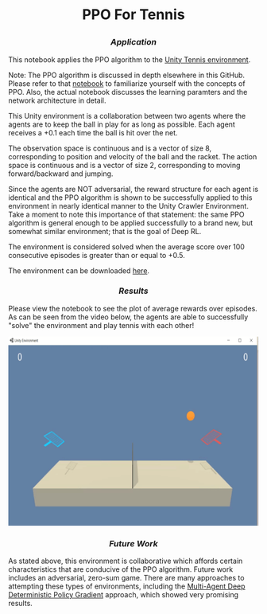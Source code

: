 # <p align="center"><b>PPO For Tennis</b></p>

### <p align="center"><b><i>Application </i></b></p>

This notebook applies the PPO algorithm to the [Unity Tennis environment](https://github.com/Unity-Technologies/ml-agents/blob/master/docs/Learning-Environment-Examples.md).

Note: The PPO algorithm is discussed in depth elsewhere in this GitHub. Please refer to that [notebook](https://github.com/Shawn-Ricardo/Reinforcement-Learning/tree/master/Continuous_Spaces/ppo) to familiarize yourself with the concepts of PPO. Also, the actual notebook discusses the learning paramters and the network architecture in detail.

This Unity environment is a collaboration between two agents where the agents are to keep the ball in play for as long as possible. Each agent receives a +0.1 each time the ball is hit over the net.

The observation space is continuous and is a vector of size 8, corresponding to position and velocity of the ball and the racket. The action space is continuous and is a vector of size 2, corresponding to moving forward/backward and jumping.

Since the agents are NOT adversarial, the reward structure for each agent is identical and the PPO algorithm is shown to be successfully applied to this environment in nearly identical manner to the Unity Crawler Environment. Take a moment to note this importance of that statement: the same PPO algorithm is general enough to be applied successfully to a brand new, but somewhat similar environment; that is the goal of Deep RL.

The environment is considered solved when the average score over 100 consecutive episodes is greater than or equal to +0.5.

The environment can be downloaded [here](https://github.com/udacity/deep-reinforcement-learning/tree/master/p3_collab-compet).

### <p align="center"><b><i>Results</i></b></p>

Please view the notebook to see the plot of average rewards over episodes. As can be seen from the video below, the agents are able to successfully "solve" the environment and play tennis with each other!

<p align="center">
    <img width="580" height="380" src="images/tennis_play.gif" />
 </p>


### <p align="center"><b><i>Future Work </i></b></p>

As stated above, this environment is collaborative which affords certain characteristics that are conducive of the PPO algorithm. Future work includes an adversarial, zero-sum game. There are many approaches to attempting these types of environments, including the [Multi-Agent Deep Deterministic Policy Gradient](https://arxiv.org/abs/1706.02275) approach, which showed very promising results.
